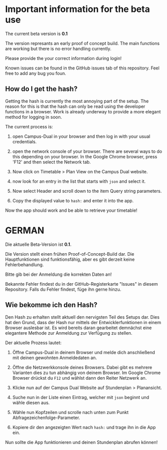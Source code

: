 # Important information for the beta use

The current beta version is **0.1**

The version represants an early proof of concept build. The main functions are working but there is no error handling currently.

Please provide the your correct information during login!

Known issues can be found in the GitHub issues tab of this repository. Feel free to add any bug you foun.

## How do I get the hash?

Getting the hash is currently the most annoying part of the setup. The reason for this is that the hash can only be read using the developer functions in a browser. 
Work is already underway to provide a more elegant method for logging in soon.

The current process is:

1. open Campus-Dual in your browser and then log in with your usual credentials.

2. open the network console of your browser. There are several ways to do this depending on your browser. In the Google Chrome browser, press 'F12' and then select the Network tab. 

3. Now click on Timetable > Plan View on the Campus Dual website. 

4. now look for an entry in the list that starts with `json` and select it.

5. Now select Header and scroll down to the item Query string parameters.

6. Copy the displayed value to `hash:` and enter it into the app.

Now the app should work and be able to retrieve your timetable!


# GERMAN

Die aktuelle Beta-Version ist **0.1**.

Die Version stellt einen frühen Proof-of-Concept-Build dar. Die Hauptfunktionen sind funktionsfähig, aber es gibt derzeit keine Fehlerbehandlung.

Bitte gib bei der Anmeldung die korrekten Daten an!

Bekannte Fehler findest du in der GitHub-Registerkarte "Issues" in diesem Repository. Falls du Fehler findest, füge ihn gerne hinzu.

## Wie bekomme ich den Hash?

Den Hash zu erhalten stellt aktuell den nervigsten Teil des Setups dar. Dies hat den Grund, dass der Hash nur mittels der Entwicklerfunktionen in einem Browser auslesbar ist. 
Es wird bereits daran gearbeitet demnächst eine elegantere Methode zur Anmeldung zur Verfügung zu stellen.

Der aktuelle Prozess lautet:

1. Öffne Campus-Dual in deinem Browser und melde dich anschließend mit deinen gewohnten Anmeldedaten an.

2. Öffne die Netzwerkkonsole deines Browsers. Dabei gibt es mehrere Varianten dies zu tun abhängig von deinem Browser. Im Google Chrome Browser drückst du `F12` und wählst dann den Reiter Netzwerk an. 

3. Klicke nun auf der Campus Dual Website auf Stundenplan > Planansicht. 

4. Suche nun in der Liste einen Eintrag, welcher mit `json` beginnt und wähle diesen aus.

5. Wähle nun Kopfzeilen und scrolle nach unten zum Punkt Abfragezeichenfolge-Parameter.

6. Kopiere dir den angezeigten Wert nach `hash:` und trage ihn in die App ein.

Nun sollte die App funktionieren und deinen Stundenplan abrufen können!
